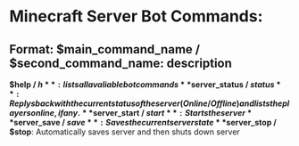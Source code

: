 # Minecraft Server Bot Commands:
## Format: **$main_command_name / $second_command_name**: description
**$help / $h**: lists all avaliable bot commands
**$server_status / $status**: Replys back with the current status of the server(Online/Offline) and lists the players online, if any.
**$server_start / $start**: Starts the server
**$server_save / $save**: Saves the current server state
**$server_stop / $stop**: Automatically saves server and then shuts down server
